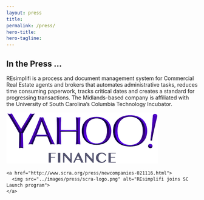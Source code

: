 ```yaml
---
layout: press
title:
permalink: /press/
hero-title:
hero-tagline:
---
```



<section class="press col-1">

  <div class="lighten">
    <h1>In the Press ...</h1>
    <p>REsimplifi is a process and document management system for Commercial Real Estate agents and brokers that automates administrative tasks, reduces time consuming paperwork, tracks critical dates and creates a standard for progressing transactions. The Midlands-based company is affiliated with the University of South Carolina’s Columbia Technology Incubator.</p>
  </div>

  <section class="logos">
    <a href="http://finance.yahoo.com/news/scra-technology-ventures-accepts-companies-215200638.html">
      <img src="../images/press/Yahoo-Finance-logo.png" alt="SCRA Technology Ventures Accepts REsimplifi into SC Launch program">
    </a>

    <a href="http://www.scra.org/press/newcompanies-021116.html">
      <img src="../images/press/scra-logo.png" alt="REsimplifi joins SC Launch program">
    </a>
  </section>



</section>
